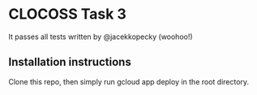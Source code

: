 # CLOCOSS Task 3

It passes all tests written by @jacekkopecky (woohoo!)

## Installation instructions

Clone this repo, then simply run gcloud app deploy in the root directory.
